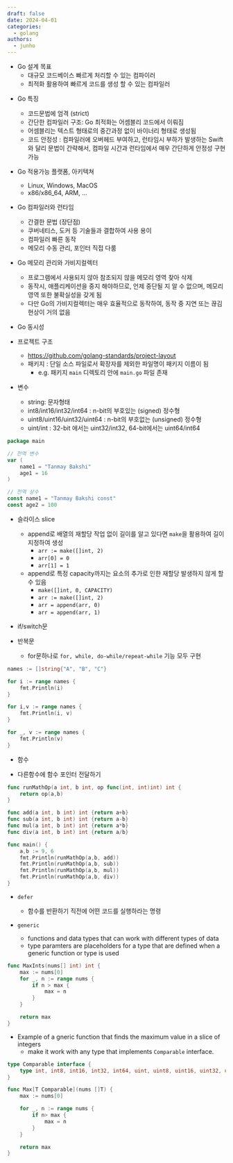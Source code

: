 ```yaml
---
draft: false
date: 2024-04-01
categories:
  - golang
authors:
  - junho
---
```


- Go 설계 목표
	- 대규모 코드베이스 빠르게 처리할 수 있는 컴파이러
	- 최적화 활용하여 빠르게 코드를 생성 할 수 있는 컴파일러

<!-- more -->

- Go 특징
	- 코드문법에 엄격 (strict)
	- 간단한 컴파일러 구조: Go 최적화는 어셈블리 코드에서 이뤄짐
	- 어셈블리는 텍스트 형태로의 중간과정 없이 바이너리 형태로 생성됨
	- 코드 안정성 : 컴파일러에 오버헤드 부여하고, 런타임시 부하가 발생하는 Swift와 달리
		문법이 간략해서, 컴파일 시간과 런타임에서 매우 간단하게 안정성 구현가능


- Go 적용가능 플랫폼, 아키텍쳐
	- Linux, Windows, MacOS
	- x86/x86_64, ARM, ...

- Go 컴파일러와 런타임
	- 간결한 문법 (장단점)
	- 쿠버네티스, 도커 등 기술들과 결합하여 사용 용이
	- 컴파일러 빠른 동작
	- 메모리 수동 관리, 포인터 직접 다룸

- Go 메모리 관리와 가비지컬렉터
	- 프로그램에서 사용되지 않아 참조되지 않을 메모리 영역 찾아 삭제
	- 동작시, 애플리케이션을 중지 해야하므로, 언제 중단될 지 알 수 없으며, 메모리영역 또한 불확실성을 갖게 됨
	- 다만 Go의 가비지컬렉터는 매우 효율적으로 동작하여, 동작 중 지연 또는 끊김 현상이 거의 없음

- Go 동시성

- 프로젝트 구조
	- https://github.com/golang-standards/project-layout
	- 패키지 : 단일 소스 파일로서 확장자를 제외한 파일명이 패키지 이름이 됨
		- e.g. 패키지 `main` 디렉토리 안에 `main.go` 파일 존재

- 변수
	- string: 문자형태
	- int8/int16/int32/int64 : n-bit의 부호있는 (signed) 정수형
	- uint8/uint16/uint32/uint64 : n-bit의 부호없는 (unsigned) 정수형
	- uint/int : 32-bit 에서는 uint32/int32, 64-bit에서는 uint64/int64

```go
package main

// 전역 변수
var (
	name1 = "Tanmay Bakshi"
	age1 = 16
)

// 전역 상수
const name1 = "Tanmay Bakshi const"
const age2 = 100
```


- 슬라이스 slice
	- append로 배열의 재할당 작업 없이 길이를 알고 있다면 `make`을 활용하여 길이지정하여 생성
		- `arr := make([]int, 2)`
		- `arr[0] = 0`
		- `arr[1] = 1`
	- append로 특정 capacity까지는 요소의 추가로 인한 재할당 발생하지 않게 할 수 있음
		- `make([]int, 0, CAPACITY)`
		- `arr := make([]int, 2)`
		- `arr = append(arr, 0)`
		- `arr = append(arr, 1)`

- if/switch문

- 반복문
	- for문하나로 `for, while, do-while/repeat-while` 기능 모두 구현

```go
names := []string{"A", "B", "C"}

for i := range names {
	fmt.Println(i)
}

for i,v := range names {
	fmt.Println(i, v)
}

for _, v := range names {
	fmt.Println(v)
}
```

- 함수

- 다른함수에 함수 포인터 전달하기

```go
func runMathOp(a int, b int, op func(int, int)int) int {
	return op(a,b)
}

func add(a int, b int) int {return a+b}
func sub(a int, b int) int {return a-b}
func mul(a int, b int) int {return a*b}
func div(a int, b int) int {return a/b}

func main() {
	a,b := 9, 6
	fmt.Println(runMathOp(a,b, add))
	fmt.Println(runMathOp(a,b, sub))
	fmt.Println(runMathOp(a,b, mul))
	fmt.Println(runMathOp(a,b, div))
}

```

- `defer`
	- 함수를 반환하기 직전에 어떤 코드를 실행하라는 명령


- `generic`
	- functions and data types that can work with different types of data
	- type paramters are placeholders for a type that are defined when a generic function or type is used

```go
func MaxInts(nums[] int) int {
	max := nums[0]
	for _, n := range nums {
		if n > max {
			max = n
		}
	}

	return max
}
```

- Example of a gneric function that finds the maximum value in a slice of integers
	- make it work with any type that implements `Comparable` interface.

```go
type Comparable interface {
	type int, int8, int16, int32, int64, uint, uint8, uint16, uint32, uint64, float32, float64, string
}

func Max[T Comparable](nums []T) {
	max := nums[0]

	for _, n := range nums {
		if n> max {
			max = n
		}
	}

	return max
}
```




